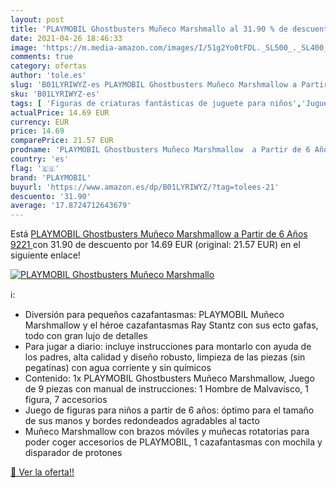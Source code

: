 ```yaml
---
layout: post
title: 'PLAYMOBIL Ghostbusters Muñeco Marshmallo al 31.90 % de descuento'
date: 2021-04-26 18:46:33
image: 'https://m.media-amazon.com/images/I/51g2Yo0tFDL._SL500_._SL400_.jpg'
comments: true
category: ofertas
author: 'tole.es'
slug: 'B01LYRIWYZ-es PLAYMOBIL Ghostbusters Muñeco Marshmallow a Partir de 6...'
sku: 'B01LYRIWYZ-es'
tags: [ 'Figuras de criaturas fantásticas de juguete para niños','Juguetes','Juguetes y juegos','Muñecos y figuras','playmobil', ]
actualPrice: 14.69 EUR
currency: EUR
price: 14.69
comparePrice: 21.57 EUR
prodname: 'PLAYMOBIL Ghostbusters Muñeco Marshmallow  a Partir de 6 Años  9221 '
country: 'es'
flag: '🇪🇸'
brand: 'PLAYMOBIL'
buyurl: 'https://www.amazon.es/dp/B01LYRIWYZ/?tag=tolees-21'
descuento: '31.90'
average: '17.8724712643679'
---
```


Está [PLAYMOBIL Ghostbusters Muñeco Marshmallow  a Partir de 6 Años  9221 ](https://www.amazon.es/dp/B01LYRIWYZ/?tag=tolees-21) con 31.90 de descuento por 14.69 EUR (original: 21.57 EUR) en el siguiente enlace!

[![PLAYMOBIL Ghostbusters Muñeco Marshmallo](https://m.media-amazon.com/images/I/51g2Yo0tFDL._SL500_._SL400_.jpg)](https://www.amazon.es/dp/B01LYRIWYZ/?tag=tolees-21)

ℹ️:

- Diversión para pequeños cazafantasmas: PLAYMOBIL Muñeco Marshmallow y el héroe cazafantasmas Ray Stantz con sus ecto gafas, todo con gran lujo de detalles
- Para jugar a diario: incluye instrucciones para montarlo con ayuda de los padres, alta calidad y diseño robusto, limpieza de las piezas (sin pegatinas) con agua corriente y sin químicos
- Contenido: 1x PLAYMOBIL Ghostbusters Muñeco Marshmallow, Juego de 9 piezas con manual de instrucciones: 1 Hombre de Malvavisco, 1 figura, 7 accesorios
- Juego de figuras para niños a partir de 6 años: óptimo para el tamaño de sus manos y bordes redondeados agradables al tacto
- Muñeco Marshmallow con brazos móviles y muñecas rotatorias para poder coger accesorios de PLAYMOBIL, 1 cazafantasmas con mochila y disparador de protones

[🛒 Ver la oferta!!](https://www.amazon.es/dp/B01LYRIWYZ/?tag=tolees-21)
